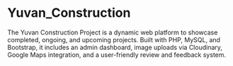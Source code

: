 # Yuvan_Construction
 The Yuvan Construction Project is a dynamic web platform to showcase completed, ongoing, and upcoming projects. Built with PHP, MySQL, and Bootstrap, it includes an admin dashboard, image uploads via Cloudinary, Google Maps integration, and a user-friendly review and feedback system.
